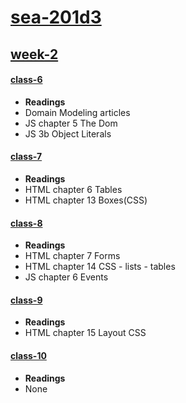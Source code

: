 [sea-201d3]()
==============

## [week-2](/week-2)
#### [class-6](/week-2/class-6)
* **Readings**
 * Domain Modeling articles
 * JS chapter 5 The Dom
 * JS 3b Object Literals

#### [class-7](/week-2/class-7)
* **Readings**
 * HTML chapter 6 Tables
 * HTML chapter 13 Boxes(CSS)

#### [class-8](/week-2/class-8)
* **Readings**
 * HTML chapter 7 Forms
 * HTML chapter 14 CSS - lists - tables
 * JS chapter 6 Events

#### [class-9](/week-2/class-9)
 * **Readings**
 * HTML chapter 15 Layout CSS

#### [class-10](/week-2/class-10)
* **Readings**
 * None
